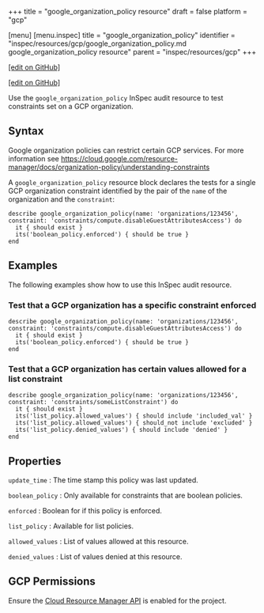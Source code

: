 +++
title = "google_organization_policy resource"
draft = false
platform = "gcp"

[menu]
  [menu.inspec]
    title = "google_organization_policy"
    identifier = "inspec/resources/gcp/google_organization_policy.md google_organization_policy resource"
    parent = "inspec/resources/gcp"
+++

[\[edit on GitHub\]](https://github.com/inspec/inspec-gcp/blob/master/docs/resources/google_organization_policy.md)

[\[edit on GitHub\]](https://github.com/inspec/inspec/blob/master/www/content/inspec/resources/google_organization_policy.md)

Use the `google_organization_policy` InSpec audit resource to test constraints set on a GCP organization.

## Syntax

Google organization policies can restrict certain GCP services. For more information see https://cloud.google.com/resource-manager/docs/organization-policy/understanding-constraints

A `google_organization_policy` resource block declares the tests for a single GCP organization constraint identified by the pair of the `name` of the organization and the `constraint`:

    describe google_organization_policy(name: 'organizations/123456', constraint: 'constraints/compute.disableGuestAttributesAccess') do
      it { should exist }
      its('boolean_policy.enforced') { should be true }
    end

## Examples

The following examples show how to use this InSpec audit resource.

### Test that a GCP organization has a specific constraint enforced

    describe google_organization_policy(name: 'organizations/123456', constraint: 'constraints/compute.disableGuestAttributesAccess') do
      it { should exist }
      its('boolean_policy.enforced') { should be true }
    end

### Test that a GCP organization has certain values allowed for a list constraint

    describe google_organization_policy(name: 'organizations/123456', constraint: 'constraints/someListConstraint') do
      it { should exist }
      its('list_policy.allowed_values') { should include 'included_val' }
      its('list_policy.allowed_values') { should_not include 'excluded' }
      its('list_policy.denied_values') { should include 'denied' }
    end

## Properties

`update_time`
: The time stamp this policy was last updated.

`boolean_policy`
: Only available for constraints that are boolean policies.

  `enforced`
  : Boolean for if this policy is enforced.

`list_policy`
: Available for list policies.

  `allowed_values`
  : List of values allowed at this resource.

  `denied_values`
  : List of values denied at this resource.

## GCP Permissions

Ensure the [Cloud Resource Manager API](https://console.cloud.google.com/apis/library/cloudresourcemanager.googleapis.com/) is enabled for the project.
